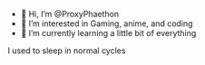 - 👋 Hi, I’m @ProxyPhaethon
- 👀 I’m interested in Gaming, anime, and coding
- 🌱 I’m currently learning a little bit of everything

I used to sleep in normal cycles

<!---
ProxyPhaethon/ProxyPhaethon is a ✨ special ✨ repository because its `README.md` (this file) appears on your GitHub profile.
You can click the Preview link to take a look at your changes.
--->
